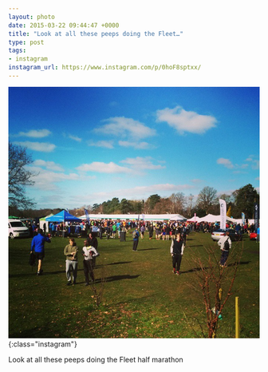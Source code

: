 ```yaml
---
layout: photo
date: 2015-03-22 09:44:47 +0000
title: "Look at all these peeps doing the Fleet…"
type: post
tags:
- instagram
instagram_url: https://www.instagram.com/p/0hoF8sptxx/
---
```


![Instagram - 0hoF8sptxx](/img/0hoF8sptxx.jpg){:class="instagram"}

Look at all these peeps doing the Fleet half marathon
